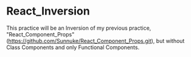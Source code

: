 # React_Inversion
This practice will be an Inversion of my previous practice, "React_Component_Props" (https://github.com/Sunnuke/React_Component_Props.git), but without Class Components and only Functional Components.
